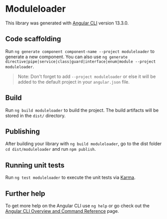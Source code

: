 # Moduleloader

This library was generated with [Angular CLI](https://github.com/angular/angular-cli) version 13.3.0.

## Code scaffolding

Run `ng generate component component-name --project moduleloader` to generate a new component. You can also use `ng generate directive|pipe|service|class|guard|interface|enum|module --project moduleloader`.
> Note: Don't forget to add `--project moduleloader` or else it will be added to the default project in your `angular.json` file. 

## Build

Run `ng build moduleloader` to build the project. The build artifacts will be stored in the `dist/` directory.

## Publishing

After building your library with `ng build moduleloader`, go to the dist folder `cd dist/moduleloader` and run `npm publish`.

## Running unit tests

Run `ng test moduleloader` to execute the unit tests via [Karma](https://karma-runner.github.io).

## Further help

To get more help on the Angular CLI use `ng help` or go check out the [Angular CLI Overview and Command Reference](https://angular.io/cli) page.
